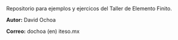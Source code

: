 Repositorio para ejemplos y ejercicos del Taller de Elemento Finito.

__Autor:__ David Ochoa

__Correo:__ dochoa (en) iteso.mx
